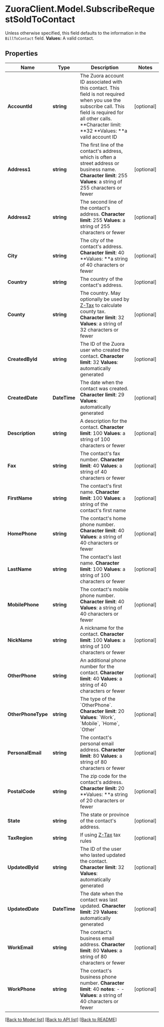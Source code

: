 # ZuoraClient.Model.SubscribeRequestSoldToContact
 Unless otherwise specified, this field defaults to the information in the `BillToContact` field.  **Values:** A valid contact. 

## Properties

Name | Type | Description | Notes
------------ | ------------- | ------------- | -------------
**AccountId** | **string** |  The Zuora account ID associated with this contact. This field is not required when you use the subscribe call. This field is required for all other calls. **Character limit: **32 **Values: **a valid account ID  | [optional] 
**Address1** | **string** |  The first line of the contact&#39;s address, which is often a street address or business name.   **Character limit**: 255   **Values**: a string of 255 characters or fewer  | [optional] 
**Address2** | **string** |  The second line of the contact&#39;s address.   **Character limit**: 255   **Values**: a string of 255 characters or fewer  | [optional] 
**City** | **string** |  The city of the contact&#39;s address.   **Character limit**: 40 **Values: **a string of 40 characters or fewer  | [optional] 
**Country** | **string** |  The country of the contact&#39;s address.  | [optional] 
**County** | **string** |  The country. May optionally be used by [Z-Tax](/C_Zuora_User_Guides/A_Billing_and_Payments/I_Taxes/Z-Tax) to calculate county tax.   **Character limit**: 32   **Values**: a string of 32 characters or fewer  | [optional] 
**CreatedById** | **string** | The ID of the Zuora user who created the contact.  **Character limit**: 32   **Values**: automatically generated  | [optional] 
**CreatedDate** | **DateTime** | The date when the contact was created.  **Character limit**: 29   **Values**: automatically generated  | [optional] 
**Description** | **string** |  A description for the contact.   **Character limit**: 100   **Values**: a string of 100 characters or fewer  | [optional] 
**Fax** | **string** |  The contact&#39;s fax number.   **Character limit**: 40   **Values**: a string of 40 characters or fewer  | [optional] 
**FirstName** | **string** |  The contact&#39;s first name.   **Character limit**: 100   **Values**: a string of the contact&#39;s first name  | [optional] 
**HomePhone** | **string** |  The contact&#39;s home phone number.   **Character limit**: 40   **Values**: a string of 40 characters or fewer  | [optional] 
**LastName** | **string** |  The contact&#39;s last name.   **Character limit**: 100   **Values**: a string of 100 characters or fewer  | [optional] 
**MobilePhone** | **string** |  The contact&#39;s mobile phone number.   **Character limit**: 40   **Values**: a string of 40 characters or fewer  | [optional] 
**NickName** | **string** |  A nickname for the contact.   **Character limit**: 100   **Values**: a string of 100 characters or fewer  | [optional] 
**OtherPhone** | **string** |  An additional phone number for the contact.   **Character limit**: 40   **Values**: a string of 40 characters or fewer  | [optional] 
**OtherPhoneType** | **string** | The type of the &#x60;OtherPhone&#x60;.  **Character limit**: 20   **Values**: &#x60;Work&#x60;, &#x60;Mobile&#x60;, &#x60;Home&#x60;, &#x60;Other&#x60;  | [optional] 
**PersonalEmail** | **string** |  The contact&#39;s personal email address.   **Character limit**: 80   **Values**: a string of 80 characters or fewer  | [optional] 
**PostalCode** | **string** |  The zip code for the contact&#39;s address. **Character limit:** 20 **Values: **a string of 20 characters or fewer  | [optional] 
**State** | **string** |  The state or province of the contact&#39;s address.  | [optional] 
**TaxRegion** | **string** | If using [Z-Tax](https://knowledgecenter.zuora.com/CB_Billing/J_Billing_Operations/L_Taxes/A_Z-Tax) tax rules  | [optional] 
**UpdatedById** | **string** |  The ID of the user who lasted updated the contact.   **Character limit**: 32   **Values**: automatically generated  | [optional] 
**UpdatedDate** | **DateTime** |  The date when the contact was last updated.   **Character limit**: 29   **Values**: automatically generated  | [optional] 
**WorkEmail** | **string** |  The contact&#39;s business email address.   **Character limit**: 80   **Values**: a string of 80 characters or fewer  | [optional] 
**WorkPhone** | **string** |  The contact&#39;s business phone number.   **Character limit**: 40 **notes**: - -   **Values**: a string of 40 characters or fewer  | [optional] 

[[Back to Model list]](../README.md#documentation-for-models) [[Back to API list]](../README.md#documentation-for-api-endpoints) [[Back to README]](../README.md)

